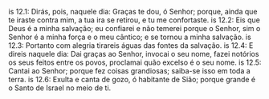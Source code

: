 is 12.1: Dirás, pois, naquele dia: Graças te dou, ó Senhor; porque, ainda que te iraste contra mim, a tua ira se retirou, e tu me confortaste.
is 12.2: Eis que Deus é a minha salvação; eu confiarei e não temerei porque o Senhor, sim o Senhor é a minha força e o meu cântico; e se tornou a minha salvação.
is 12.3: Portanto com alegria tirareis águas das fontes da salvação.
is 12.4: E direis naquele dia: Dai graças ao Senhor, invocai o seu nome, fazei notórios os seus feitos entre os povos, proclamai quão excelso é o seu nome.
is 12.5: Cantai ao Senhor; porque fez coisas grandiosas; saiba-se isso em toda a terra.
is 12.6: Exulta e canta de gozo, ó habitante de Sião; porque grande é o Santo de Israel no meio de ti.

